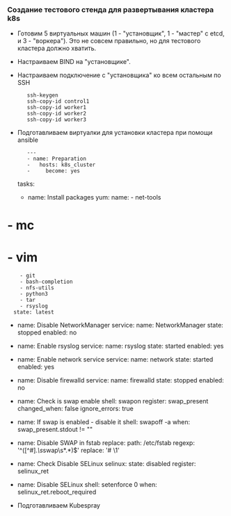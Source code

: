 ### Создание тестового стенда для развертывания кластера k8s

- Готовим 5 виртуальных машин (1 - "установщик", 1 - "мастер" с etcd, и 3 - "воркера"). Это не совсем правильно, но для тестового кластера должно хватить.
- Настраиваем BIND на "установщике".
- Настраиваем подключение с "установщика" ко всем остальным по SSH

         ssh-keygen
         ssh-copy-id control1
         ssh-copy-id worker1
         ssh-copy-id worker2
         ssh-copy-id worker3
    
- Подготавливаем виртуалки для установки кластера при помощи ansible

         ---
         - name: Preparation
         -   hosts: k8s_cluster
         -     become: yes

  tasks:
  - name: Install packages
    yum:
      name:
        - net-tools
#        - mc
#        - vim
        - git
        - bash-completion
        - nfs-utils
        - python3
        - tar
        - rsyslog
      state: latest

  - name: Disable NetworkManager
    service:
      name: NetworkManager
      state: stopped
      enabled: no

  - name: Enable rsyslog
    service:
      name: rsyslog
      state: started
      enabled: yes

  - name: Enable network service
    service:
      name: network
      state: started
      enabled: yes

  - name: Disable firewalld
    service:
      name: firewalld
      state: stopped
      enabled: no

  - name: Check is swap enable
    shell: swapon
    register: swap_present
    changed_when: false
    ignore_errors: true

  - name: If swap is enabled - disable it
    shell: swapoff -a
    when: swap_present.stdout != ""

  - name: Disable SWAP in fstab
    replace:
      path: /etc/fstab
      regexp: '^([^#].*\s*swap\s*.*)$'
      replace: '# \1'

  - name: Check Disable SELinux
    selinux:
      state: disabled
    register: selinux_ret

  - name: Disable SELinux
    shell: setenforce 0
    when: selinux_ret.reboot_required

- Подготавливаем Kubespray
